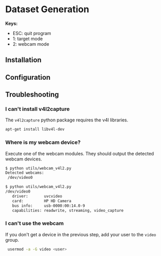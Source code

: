 # Dataset Generation

**Keys:**
* ESC: quit program
* 1: target mode
* 2: webcam mode


## Installation


## Configuration



## Troubleshooting
### I can't install v4l2capture
The `v4l2capture` python package requires the v4l libraries.
```bash
apt-get install libv4l-dev
```

### Where is my webcam device?
Execute  one of the webcam modules. They should output the detected webcam devices.

```bash
$ python utils/webcam_v4l2.py
Detected webcams:
 /dev/video0
```
```bash
$ python utils/webcam_v4l2.py
/dev/video0
   driver:       uvcvideo
   card:         HP HD Camera
   bus info:     usb-0000:00:14.0-9
   capabilities: readwrite, streaming, video_capture
```

### I can't use the webcam
If you don't get a device in the previous step, add your user to the `video` group.
```bash
 usermod -a -G video <user>
 ```

